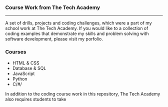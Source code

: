 ### Course Work from The Tech Academy
***

A set of drills, projects and coding challenges, which were a part of my school work at The Tech Academy. If you would like to a collection of coding examples that demonstrate my skills and problem solving with software development, please visit my porfolio.



### Courses
* HTML & CSS
* Database & SQL
* JavaScript
* Python
* C/#/

In addition to the coding course work in this repository, The Tech Academy also requires students to take  
